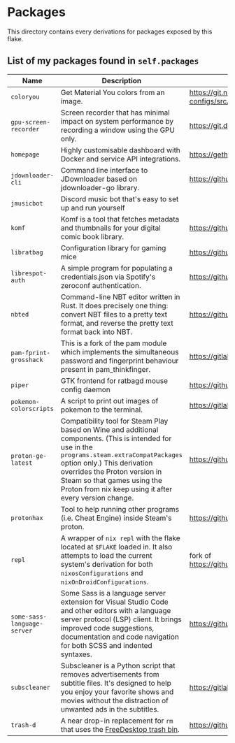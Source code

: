 # Packages

This directory contains every derivations for packages exposed by this flake.

## List of my packages found in `self.packages`

| Name | Description | Homepage |
| ---- | ----------- | -------- |
| `coloryou` | Get Material You colors from an image. | https://git.nelim.org/matt1432/nixos-configs/src/branch/master/packages/coloryou |
| `gpu-screen-recorder` | Screen recorder that has minimal impact on system performance by recording a window using the GPU only. | https://git.dec05eba.com/gpu-screen-recorder/about |
| `homepage` | Highly customisable dashboard with Docker and service API integrations. | https://gethomepage.dev |
| `jdownloader-cli` | Command line interface to JDownloader based on jdownloader-go library. | https://github.com/rkosegi/jdownloader-cli |
| `jmusicbot` | Discord music bot that's easy to set up and run yourself |  |
| `komf` | Komf is a tool that fetches metadata and thumbnails for your digital comic book library. | https://github.com/Snd-R/komf |
| `libratbag` | Configuration library for gaming mice | https://github.com/libratbag/libratbag |
| `librespot-auth` | A simple program for populating a credentials.json via Spotify's zeroconf authentication. | https://github.com/dspearson/librespot-auth |
| `nbted` | Command-line NBT editor written in Rust. It does precisely one thing: convert NBT files to a pretty text format, and reverse the pretty text format back into NBT. | https://github.com/C4K3/nbted |
| `pam-fprint-grosshack` | This is a fork of the pam module which implements the simultaneous password and fingerprint behaviour present in pam_thinkfinger. | https://gitlab.com/mishakmak/pam-fprint-grosshack |
| `piper` | GTK frontend for ratbagd mouse config daemon | https://github.com/libratbag/piper |
| `pokemon-colorscripts` | A script to print out images of pokemon to the terminal. | https://gitlab.com/phoneybadger/pokemon-colorscripts |
| `proton-ge-latest` | Compatibility tool for Steam Play based on Wine and additional components. (This is intended for use in the `programs.steam.extraCompatPackages` option only.) This derivation overrides the Proton version in Steam so that games using the Proton from nix keep using it after every version change. | https://github.com/GloriousEggroll/proton-ge-custom |
| `protonhax` | Tool to help running other programs (i.e. Cheat Engine) inside Steam's proton. | https://github.com/jcnils/protonhax |
| `repl` | A wrapper of `nix repl` with the flake located at `$FLAKE` loaded in. It also attempts to load the current system's derivation for both `nixosConfigurations` and `nixOnDroidConfigurations`. | fork of https://github.com/fufexan/dotfiles/blob/main/pkgs/repl/default.nix |
| `some-sass-language-server` | Some Sass is a language server extension for Visual Studio Code and other editors with a language server protocol (LSP) client. It brings improved code suggestions, documentation and code navigation for both SCSS and indented syntaxes. | https://github.com/wkillerud/some-sass |
| `subscleaner` | Subscleaner is a Python script that removes advertisements from subtitle files. It's designed to help you enjoy your favorite shows and movies without the distraction of unwanted ads in the subtitles. | https://gitlab.com/rogs/subscleaner |
| `trash-d` | A near drop-in replacement for `rm` that uses the [FreeDesktop trash bin](https://specifications.freedesktop.org/trash-spec/trashspec-latest.html). | https://github.com/rushsteve1/trash-d |
